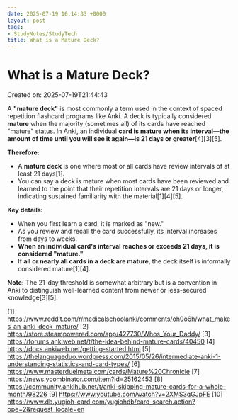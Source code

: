 ```yaml
---
date: 2025-07-19 16:14:33 +0000
layout: post
tags:
- StudyNotes/StudyTech
title: What is a Mature Deck?
---
```


# What is a Mature Deck?
Created on: 2025-07-19T21:44:43

A **"mature deck"** is most commonly a term used in the context of spaced repetition flashcard programs like Anki. A deck is typically considered **mature** when the majority (sometimes all) of its cards have reached "mature" status. In Anki, an individual **card is mature when its interval—the amount of time until you will see it again—is 21 days or greater**[4][3][5]. 

**Therefore:**
- A **mature deck** is one where most or all cards have review intervals of at least 21 days[1].
- You can say a deck is mature when most cards have been reviewed and learned to the point that their repetition intervals are 21 days or longer, indicating sustained familiarity with the material[1][4][5].

**Key details:**
- When you first learn a card, it is marked as "new."
- As you review and recall the card successfully, its interval increases from days to weeks.
- **When an individual card's interval reaches or exceeds 21 days, it is considered "mature."**
- If **all or nearly all cards in a deck are mature**, the deck itself is informally considered mature[1][4].

**Note:** The 21-day threshold is somewhat arbitrary but is a convention in Anki to distinguish well-learned content from newer or less-secured knowledge[3][5].

[1] https://www.reddit.com/r/medicalschoolanki/comments/oh0o6h/what_makes_an_anki_deck_mature/
[2] https://store.steampowered.com/app/427730/Whos_Your_Daddy/
[3] https://forums.ankiweb.net/t/the-idea-behind-mature-cards/40450
[4] https://docs.ankiweb.net/getting-started.html
[5] https://thelanguageduo.wordpress.com/2015/05/26/intermediate-anki-1-understanding-statistics-and-card-types/
[6] https://www.masterduelmeta.com/cards/Mature%20Chronicle
[7] https://news.ycombinator.com/item?id=25162453
[8] https://community.ankihub.net/t/anki-skipping-mature-cards-for-a-whole-month/98226
[9] https://www.youtube.com/watch?v=2XMS3qGJpFE
[10] https://www.db.yugioh-card.com/yugiohdb/card_search.action?ope=2&request_locale=en